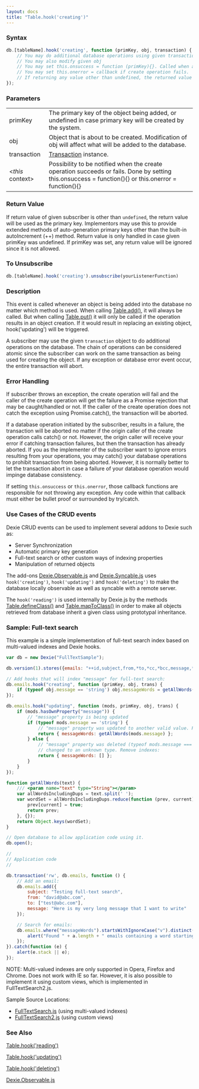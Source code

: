 ```yaml
---
layout: docs
title: "Table.hook('creating')"
---
```


### Syntax

```javascript
db.[tableName].hook('creating', function (primKey, obj, transaction) {
    // You may do additional database operations using given transaction object.
    // You may also modify given obj
    // You may set this.onsuccess = function (primKey){}. Called when autoincremented key is known.
    // You may set this.onerror = callback if create operation fails.
    // If returning any value other than undefined, the returned value will be used as primary key
});
```

### Parameters
<table>
  <tr>
    <td>primKey</td>
    <td>The primary key of the object being added, or undefined in case primary key will be created by the system.</td>
  </tr>
  <tr>
    <td>obj</td>
    <td>Object that is about to be created. Modification of obj will affect what will be added to the database.</td>
  </tr>
  <tr>
    <td>transaction</td>
    <td><a href="Transaction">Transaction</a> instance.</td>
  </tr>
  <tr>
    <td>&lt;<i>this</i> context&gt;</td>
    <td>Possibility to be notified when the create operation succeeds or fails. Done by setting this.onsuccess = function(){} or this.onerror = function(){}</td>
  </tr>
</table>

### Return Value

If return value of given subscriber is other than `undefined`, the return value will be used as the primary key. Implementors may use this to provide extended methods of auto-generation primary keys other than the built-in autoIncrement (++) method. Return value is only handled in case given primKey was undefined. If primKey was set, any return value will be ignored since it is not allowed.

### To Unsubscribe

```javascript
db.[tableName].hook('creating').unsubscribe(yourListenerFunction)
```

### Description

This event is called whenever an object is being added into the database no matter which method is used. When calling [Table.add()](Table.add()), it will always be called. But when calling [Table.put()](Table.put()) it will only be called if the operation results in an object creation. If it would result in replacing an existing object, hook('updating') will be triggered.

A subscriber may use the given `transaction` object to do additional operations on the database. The chain of operations can be considered atomic since the subscriber can work on the same transaction as being used for creating the object. If any exception or database error event occur, the entire transaction will abort.

### Error Handling

If subscriber throws an exception, the create operation will fail and the caller of the create operation will get the failure as a Promise rejection that may be caught/handled or not. If the caller of the create operation does not catch the exception using Promise.catch(), the transaction will be aborted.

If a database operation initiated by the subscriber, results in a failure, the transaction will be aborted no matter if the origin caller of the create operation calls catch() or not. However, the origin caller will receive your error if catching transaction failures, but then the transaction has already aborted. If you as the implementer of the subscriber want to ignore errors resulting from your operations, you may catch() your database operations to prohibit transaction from being aborted. However, it is normally better to let the transaction abort in case a failure of your database operation would impinge database consistency.

If setting `this.onsuccess` or `this.onerror`, those callback functions are responsible for not throwing any exception. Any code within that callback must either be bullet proof or surrounded by try/catch.

### Use Cases of the CRUD events

Dexie CRUD events can be used to implement several addons to Dexie such as:
* Server Synchronization
* Automatic primary key generation
* Full-text search or other custom ways of indexing properties
* Manipulation of returned objects

The add-ons [Dexie.Observable.js](Dexie.Observable.js) and [Dexie.Syncable.js](Dexie.Syncable.js) uses `hook('creating')`, `hook('updating')` and `hook('deleting')` to make the database locally observable as well as syncable with a remote server.

The `hook('reading')` is used internally by Dexie.js by the methods [Table.defineClass()](Table.defineClass()) and [Table.mapToClass()](Table.mapToClass()) in order to make all objects retrieved from database inherit a given class using prototypal inheritance.

### Sample: Full-text search

This example is a simple implementation of full-text search index based on multi-valued indexes and Dexie hooks.

```javascript
var db = new Dexie("FullTextSample");

db.version(1).stores({emails: "++id,subject,from,*to,*cc,*bcc,message,*messageWords"});

// Add hooks that will index "message" for full-text search:
db.emails.hook("creating", function (primKey, obj, trans) {
    if (typeof obj.message == 'string') obj.messageWords = getAllWords(obj.message);
});

db.emails.hook("updating", function (mods, primKey, obj, trans) {
    if (mods.hasOwnProperty("message")) {
        // "message" property is being updated
        if (typeof mods.message == 'string') {
            // "message" property was updated to another valid value. Re-index messageWords:
            return { messageWords: getAllWords(mods.message) };
        } else {
            // "message" property was deleted (typeof mods.message === 'undefined') or
            // changed to an unknown type. Remove indexes:
            return { messageWords: [] };
        }
    }
});

function getAllWords(text) {
    /// <param name="text" type="String"></param>
    var allWordsIncludingDups = text.split(' ');
    var wordSet = allWordsIncludingDups.reduce(function (prev, current) {
        prev[current] = true;
        return prev;
    }, {});
    return Object.keys(wordSet);
}

// Open database to allow application code using it.
db.open();

//
// Application code
//

db.transaction('rw', db.emails, function () {
    // Add an email:
    db.emails.add({
        subject: "Testing full-text search",
        from: "david@abc.com",
        to: ["test@abc.com"],
        message: "Here is my very long message that I want to write"
    });

    // Search for emails:
    db.emails.where("messageWords").startsWithIgnoreCase("v").distinct().toArray(function (a) {
        alert("Found " + a.length + " emails containing a word starting with 'v'");
    });
}).catch(function (e) {
    alert(e.stack || e);
});
```

NOTE: Multi-valued indexes are only supported in Opera, Firefox and Chrome. Does not work with IE so far.
However, it is also possible to implement it using custom views, which is implemented in FullTextSearch2.js.

Sample Source Locations:
* [FullTextSearch.js](https://github.com/dfahlander/Dexie.js/blob/master/samples/full-text-search/FullTextSearch.js) (using multi-valued indexes)
* [FullTextSearch2.js](https://github.com/dfahlander/Dexie.js/blob/master/samples/full-text-search/FullTextSearch2.js) (using custom views)

### See Also

[Table.hook('reading')](Table.hook('reading'))

[Table.hook('updating')](Table.hook('updating'))

[Table.hook('deleting')](Table.hook('deleting'))

[Dexie.Observable.js](Dexie.Observable.js)
